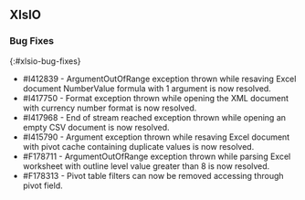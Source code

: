 ## XlsIO

### Bug Fixes
{:#xlsio-bug-fixes}

* \#I412839 - ArgumentOutOfRange exception thrown while resaving Excel document NumberValue formula with 1 argument is now resolved.
* \#I417750 - Format exception thrown while opening the XML document with currency number format is now resolved.
* \#I417968 - End of stream reached exception thrown while opening an empty CSV document is now resolved.
* \#I415790 - Argument exception thrown while resaving Excel document with pivot cache containing duplicate values is now resolved.
* \#F178711 - ArgumentOutOfRange exception thrown while parsing Excel worksheet with outline level value greater than 8 is now resolved.
* \#F178313 - Pivot table filters can now be removed accessing through pivot field.
